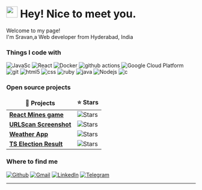<h1><img src="https://emojis.slackmojis.com/emojis/images/1531849430/4246/blob-sunglasses.gif?1531849430" width="30"/> Hey! Nice to meet you.</h1>


<p>Welcome to my page! </br> I'm Sravan,a Web developer from Hyderabad, India <img src="https://cdn-icons-png.flaticon.com/512/9906/9906480.png" width="13"/></b> </p>
<h3>Things I code with</h3>
<p>
    <img alt="JavaSc" src="https://img.shields.io/badge/-JavaScript-13aa52?style=flat-square&logo=javascript&logoColor=white" />
  <img alt="React" src="https://img.shields.io/badge/-React-45b8d8?style=flat-square&logo=react&logoColor=white" />
  <img alt="Docker" src="https://img.shields.io/badge/-Docker-46a2f1?style=flat-square&logo=docker&logoColor=white" />
  <img alt="github actions" src="https://img.shields.io/badge/-Github_Actions-2088FF?style=flat-square&logo=github-actions&logoColor=white" />
  <img alt="Google Cloud Platform" src="https://img.shields.io/badge/-Google_Cloud_Platform-1a73e8?style=flat-square&logo=google-cloud&logoColor=white" />
  <img alt="git" src="https://img.shields.io/badge/-Git-F05032?style=flat-square&logo=git&logoColor=white" />
  <img alt="html5" src="https://img.shields.io/badge/-HTML5-E34F26?style=flat-square&logo=html5&logoColor=white" />
  <img alt="css" src="https://img.shields.io/badge/-CSS-E34F26?style=flat-square&logo=css&logoColor=white" />
  <img alt="ruby" src="https://img.shields.io/badge/-Ruby-E34F26?style=flat-square&logo=Ruby&logoColor=white" />
    <img alt="java" src="https://img.shields.io/badge/-Java-13aa52?style=flat-square&logo=java&logoColor=white" />
  <img alt="Nodejs" src="https://img.shields.io/badge/-Nodejs-43853d?style=flat-square&logo=Node.js&logoColor=white" />
  <img alt="c" src="https://img.shields.io/badge/-C-E34F26?style=flat-square&logo=c&logoColor=white" />
</p>
<h3>Open source projects</h3>
<table>
  <thead align="center">
    <tr>
      <td><b>🎁 Projects</b></td>
      <td><b>⭐ Stars</b></td>
    </tr>
  </thead>
  <tbody>
    <tr>
      <td><a href="https://github.com/sra0ne/mines-game"><b>React Mines game</b></a></td>
      <td><img alt="Stars" src="https://img.shields.io/github/stars/sra0ne/mines-game?style=flat-square&labelColor=343b41"/></td>
    </tr>
    <tr>
      <td><a href="https://github.com/sra0ne/urlscan-screenshot"><b>URLScan Screenshot</b></a></td>
      <td><img alt="Stars" src="https://img.shields.io/github/stars/sra0ne/urlscan-screenshot?style=flat-square&labelColor=343b41"/></td>
    </tr>
    <tr>
      <td><a href="https://github.com/sra0ne/weather-simple-js"><b>Weather App</b></a></td>
      <td><img alt="Stars" src="https://img.shields.io/github/stars/sra0ne/weather-simple-js?style=flat-square&labelColor=343b41"/></td>
    </tr>
    <tr>
      <td><a href="https://github.com/sra0ne/tselectionfetch"><b>TS Election Result</b></a></td>
      <td><img alt="Stars" src="https://img.shields.io/github/stars/sra0ne/tselectionfetch?style=flat-square&labelColor=343b41"/></td>
    </tr>
  </tbody>
</table>


<h3>Where to find me</h3>
<p><a href="https://sra0ne.xyz" target="_blank"><img alt="Github" src="https://img.shields.io/badge/Website-%2312100E.svg?&style=for-the-badge&logo=googlechrome&logoColor=white" /></a> <a href="mailto:sravankumarreddy090@gmail.com" target="_blank"><img alt="Gmail" src="https://img.shields.io/badge/Email-%231DA1F2.svg?&style=for-the-badge&logo=gmail&logoColor=white" /></a> <a href="https://www.linkedin.com/in/sravankumarreddyb/" target="_blank"><img alt="LinkedIn" src="https://img.shields.io/badge/linkedin-%230077B5.svg?&style=for-the-badge&logo=linkedin&logoColor=white" /></a> <a href="https://telegram.me/sra0ne" target="_blank"><img alt="Telegram" src="https://img.shields.io/badge/TG-%2312100E.svg?&style=for-the-badge&logo=telegram&logoColor=white" /></a>
</p>

------------

